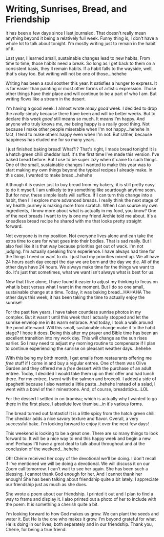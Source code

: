 # Writing, Sunrises, Bread, and Friendship

It has been a few days since I last journaled. That doesn't really mean anything beyond it being a relatively full week. Funny thing is, I don't have a whole lot to talk about tonight. I'm mostly writing just to remain in the habit of it.

Last year, I learned small, sustainable changes lead to new habits. From time to time, those habits need a break. So long as I get back to them on a consistent basis, they'll remain habits. If a habit falls to the wayside, well, that's okay too. But writing will not be one of those...hehehe

Writing has been a soul soother this year. It satisfies a hunger to express. It is far easier than painting or most other forms of artistic expression. Those other things have their place and will continue to be a part of who I am. But writing flows like a stream in the desert.

I'm having a good week. I almost wrote *really good* week. I decided to drop the *really* simply because there have been and will be better weeks. But to declare this week *good* still means so much. It means I'm happy. And anyone who truly knows me, *me* being happy is a really good thing. Not because I make other people miserable when I'm not happy...hehehe In fact, I tend to make others happy even when I'm not. But rather, because happiness has eluded me for so many years.

I just finished baking bread! What?!? That's right, I made bread tonight! It is a hatch green chili cheddar loaf. It's the first time I've made this version. I've baked bread before. But I use to be super lazy when it came to such things. One of the small, sustainable changes I wanted to make this year was to start making my own things beyond the typical recipes I already make. In this case, I wanted to make bread...hehehe

Although it is easier just to buy bread from my bakery, it is still pretty easy to do it myself. I am unlikely to try something like sourdough anytime soon. But for now, these simple loafs will suffice. If I can turn this change into a habit, then I'll explore more advanced breads. I really think the next stage of my health journey is making more from scratch. When I can source my own ingredients, I know more about what is actually in my food, you know? One of the next breads I want to try is one my friend Archie told me about. It's a kneadless bread recipe he shared with me that looks pretty straight forward.

Not everyone is in my position. Not everyone lives alone and can take the extra time to care for what goes into their bodies. That is sad really. But I also feel like it is that way because priorities get out of wack. I'm not judging. I'm actually speaking from experience. I have always had time for the things I need or want to do. I just had my priorities mixed up. We all have 24 hours each day except the day we are born and the day we die. All of the other days have 24 hours. We always make time for the things we want to do. It's just that sometimes, what we want isn't always what is best for us.

Now that I live alone, I have found it easier to adjust my thinking to focus on what is best versus what I want in the moment. But I do so one small, sustainable change at a time. Today, it was baking bread...HAHAHA The other days this week, it has been taking the time to actually enjoy the sunrise!

For the past few years, I have taken countless sunrise photos in my complex. But it wasn't until this week that I actually stopped and let the sunrise envelop me in its warm embrace. And today, I took a walk around the pond afterward. Will this small, sustainable change make it to the habit stage? I hope it does. Doing this after my prayer and Bible time has been an excellent transition into my work day. This will change as the sun rises earlier. So I may need to adjust my morning routine to compensate if I plan to continue experiencing the sunrise on pleasant weather days...hehehe

With this being my birth month, I get emails from restaurants offering me *free* stuff if I come in and buy a regular entree. One of them was Olive Garden and they offered me a *free* dessert with the purchase of an adult entree. Today, I decided I would take them up on their offer and had lunch there. For my entree, I went with the salmon and broccoli. I added a side of spaghetti because I also wanted a little pasta...hehehe Instead of a salad, I went with a bowl of their minestrone. And, of course, breadsticks...LOL

For the dessert I settled in on tiramisu; which is actually why I wanted to go there in the first place. I absolute love tiramisu...in it's various forms.

The bread turned out fantastic! It is a little spicy from the hatch green chili. The cheddar adds a nice savory texture and flavor. Overall, a very successful bake. I'm looking forward to enjoy it over the next few days!

This weekend is looking to be a great one. There are so many things to look forward to. It will be a nice way to end this happy week and begin a new one! Perhaps I'll have a great deal to talk about throughout and at the conclusion of the weekend...hehehe

Oh! Chérie received her copy of the devotional we'll be doing. I don't recall if I've mentioned we will be doing a devotional. We will discuss it on our Zoom call tomorrow. I can't wait to see her again. She has been such a blessing. I cannot thank God enough for her. And I cannot thank her enough! She has been talking about friendship quite a bit lately. I appreciate our friendship just as much as she does.

She wrote a poem about our friendship. I printed it out and I plan to find a way to frame and display it. I also printed out a photo of her to include with the poem. It is something a cherish quite a bit.

I'm looking forward to how God makes us grow. We can plant the seeds and water it. But He is the one who makes it grow. I'm beyond grateful for what He is doing in our lives; both separately and in our friendship. Thank you, Chérie, for being a true friend.